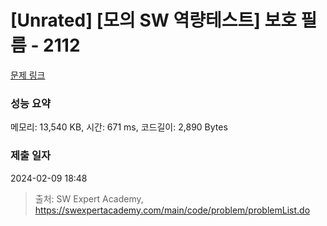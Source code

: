 # [Unrated] [모의 SW 역량테스트] 보호 필름 - 2112 

[문제 링크](https://swexpertacademy.com/main/code/problem/problemDetail.do?contestProbId=AV5V1SYKAaUDFAWu) 

### 성능 요약

메모리: 13,540 KB, 시간: 671 ms, 코드길이: 2,890 Bytes

### 제출 일자

2024-02-09 18:48



> 출처: SW Expert Academy, https://swexpertacademy.com/main/code/problem/problemList.do
